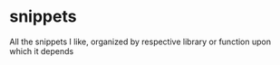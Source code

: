 # snippets
All the snippets I like, organized by respective library or function upon which it depends
